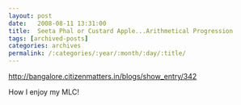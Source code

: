 ```yaml
---
layout: post
date:	2008-08-11 13:31:00
title:  Seeta Phal or Custard Apple...Arithmetical Progression
tags: [archived-posts]
categories: archives
permalink: /:categories/:year/:month/:day/:title/
---
```

http://bangalore.citizenmatters.in/blogs/show_entry/342


How I enjoy my MLC!
